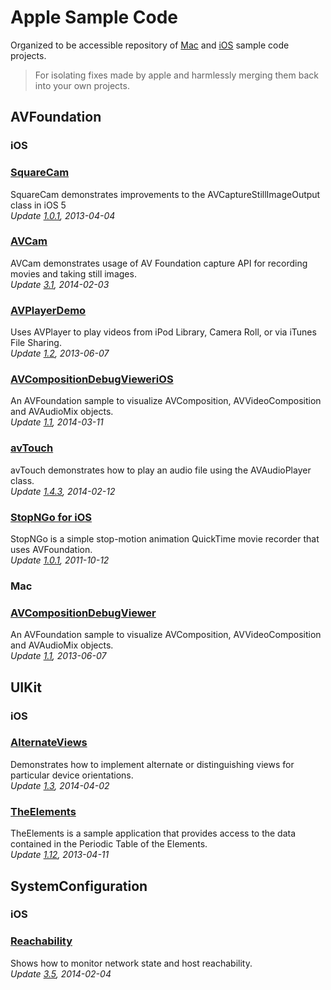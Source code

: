 # Apple Sample Code
Organized to be accessible repository of [Mac][1] and [iOS][2] sample code projects.     
>For isolating fixes made by apple and harmlessly merging them back into
your own projects.

## AVFoundation

### iOS

### [SquareCam][3]

SquareCam demonstrates improvements to the AVCaptureStillImageOutput
class in iOS 5  
*Update [1.0.1][4], 2013-04-04*

### [AVCam][5]

AVCam demonstrates usage of AV Foundation capture API for recording
movies and taking still images.   
*Update [3.1][6], 2014-02-03*

### [AVPlayerDemo][7]

Uses AVPlayer to play videos from iPod Library, Camera Roll, or via
iTunes File Sharing.  
*Update [1.2][8], 2013-06-07*

### [AVCompositionDebugVieweriOS][9]

An AVFoundation sample to visualize AVComposition, AVVideoComposition
and AVAudioMix objects.   
*Update [1.1][10], 2014-03-11*

### [avTouch][11]

avTouch demonstrates how to play an audio file using the AVAudioPlayer
class.  
*Update [1.4.3][12], 2014-02-12*

### [StopNGo for iOS][13]

StopNGo is a simple stop-motion animation QuickTime movie recorder that
uses AVFoundation.   
*Update [1.0.1][14], 2011-10-12*

### Mac

### [AVCompositionDebugViewer][15]

An AVFoundation sample to visualize AVComposition, AVVideoComposition
and AVAudioMix objects.  
*Update [1.1][16], 2013-06-07*

## UIKit

### iOS

### [AlternateViews][17]

Demonstrates how to implement alternate or distinguishing views for
particular device orientations.  
*Update [1.3][18], 2014-04-02*

### [TheElements][19]

TheElements is a sample application that provides access to the data
contained in the Periodic Table of the Elements.   
*Update [1.12][20], 2013-04-11*

## SystemConfiguration

### iOS

### [Reachability][21]

Shows how to monitor network state and host reachability.  
*Update [3.5][22], 2014-02-04*



[1]: https://developer.apple.com/library/mac/navigation/index.html#topic=Sample+Code&section=Resource+Types
[2]: https://developer.apple.com/library/ios/navigation/#section=Resource%20Types&topic=Sample%20Code
[3]: https://github.com/sugarso/AppleSampleCode/tree/master/iOS/AVFoundation/SquareCam
[4]: https://developer.apple.com/library/ios/samplecode/SquareCam/Introduction/Intro.html
[5]: https://github.com/sugarso/AppleSampleCode/tree/master/iOS/AVFoundation/AVCam
[6]: https://developer.apple.com/library/ios/samplecode/AVCam/Introduction/Intro.html
[7]: https://github.com/sugarso/AppleSampleCode/tree/master/iOS/AVFoundation/AVPlayerDemo
[8]: https://developer.apple.com/library/ios/samplecode/AVPlayerDemo/Introduction/Intro.html
[9]: https://github.com/sugarso/AppleSampleCode/tree/master/iOS/AVFoundation/AVCompositionDebugVieweriOS
[10]: https://developer.apple.com/library/ios/samplecode/AVCompositionDebugVieweriOS/Introduction/Intro.html
[11]: https://github.com/sugarso/AppleSampleCode/tree/master/iOS/AVFoundation/avTouch
[12]: https://developer.apple.com/library/ios/samplecode/avTouch/Introduction/Intro.html
[13]: https://github.com/sugarso/AppleSampleCode/tree/master/iOS/AVFoundation/StopNGo
[14]: https://developer.apple.com/library/ios/samplecode/StopNGo/Introduction/Intro.html
[15]: https://github.com/sugarso/AppleSampleCode/tree/master/Mac/AVFoundation/AVCompositionDebugViewer
[16]: https://developer.apple.com/library/mac/samplecode/AVCompositionDebugViewer/Introduction/Intro.html
[17]: https://github.com/sugarso/AppleSampleCode/tree/master/iOS/UIKit/AlternateViews
[18]: https://developer.apple.com/library/ios/samplecode/AlternateViews/Introduction/Intro.html
[19]: https://github.com/sugarso/AppleSampleCode/tree/master/iOS/UIKit/TheElements
[20]: https://developer.apple.com/library/ios/samplecode/TheElements/Introduction/Intro.html
[21]: https://github.com/sugarso/AppleSampleCode/tree/master/iOS/SystemConfiguration/Reachability
[22]: https://developer.apple.com/Library/ios/samplecode/Reachability/Introduction/Intro.html

